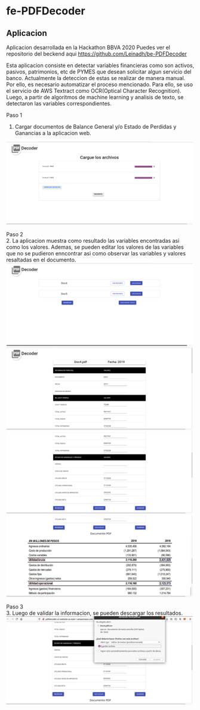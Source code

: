 # fe-PDFDecoder

## Aplicacion
Aplicacion desarrollada en la Hackathon BBVA 2020
Puedes ver el repositorio del beckend aqui https://github.com/Leinadh/be-PDFDecoder

Esta aplicacion consiste en detectar variables financieras como son activos, pasivos, patrimonios, etc de PYMES que desean solicitar algun servicio del banco. Actualmente la deteccion de estas se realizar de manera manual. Por ello, es necesario automatizar el proceso mencionado. Para ello, se uso el servicio de AWS Textract como OCR(Optical Character Recognition). Luego, a partir de algoritmos de machine learning y analisis de texto, se detectaron las variables correspondientes.  


   Paso 1<br/>
   1. Cargar documentos de Balance General y/o Estado de Perdidas y Ganancias a la aplicacion web.<br/>
   <img src="images/front1.png" width="500" />

   Paso 2<br/>
   2. La aplicacion muestra como resultado las variables encontradas asi como los valores. Ademas, se pueden editar los valores de las variables que no se pudieron     enncontrar asi como observar las variables y valores resaltadas en el documento.<br/>
   <img src="images/front3.png" width="500" />
   <img src="images/front4.png" width="500" />
   <img src="images/front5.png" width="500" />
   <img src="images/front10.png" width="500" />
   
   Paso 3<br/>
   3. Luego de validar la informacion, se pueden descargar los resultados.<br/>
   <img src="images/front11.png" width="500" />

   
